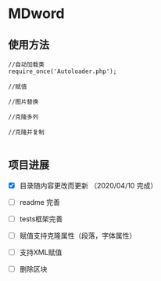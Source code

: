 # MDword
## 使用方法
```
//自动加载类
require_once('Autoloader.php');

//赋值

//图片替换

//克隆多列

//克隆并复制


```
## 项目进展
- [x] 目录随内容更改而更新 （2020/04/10 完成）
- [ ] readme 完善
- [ ] tests框架完善
- [ ] 赋值支持克隆属性（段落，字体属性）
- [ ] 支持XML赋值
- [ ] 删除区块

